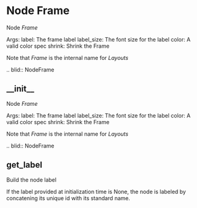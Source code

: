 
# Node Frame

Node *Frame*

Args:
  label: The frame label
  label_size: The font size for the label
  color: A valid color spec
  shrink: Shrink the Frame
  
Note that *Frame* is the internal name for *Layouts*

.. blid:: NodeFrame




## \_\_init\_\_

Node *Frame*

Args:
  label: The frame label
  label_size: The font size for the label
  color: A valid color spec
  shrink: Shrink the Frame
  
Note that *Frame* is the internal name for *Layouts*

.. blid:: NodeFrame




## get_label

Build the node label

If the label provided at initialization time is None, the node is labeled by concatening
its unique id with its standard name.



